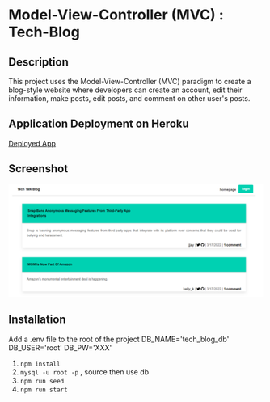 # Model-View-Controller (MVC) : Tech-Blog

## Description
This project uses the Model-View-Controller (MVC) paradigm to create a blog-style website where developers can create an account, edit their information, make posts, edit posts, and comment on other user's posts.

## Application Deployment on Heroku
[Deployed App](https://tech-talk-blog-ivy.herokuapp.com/)


## Screenshot
![Screenshot](public\Screenshot.png)

## Installation
Add a .env file to the root of the project
DB_NAME='tech_blog_db'
DB_USER='root'
DB_PW='XXX'

1. `npm install` 
2. `mysql -u root -p` , source then use db
3. `npm run seed`
4. `npm run start` 

